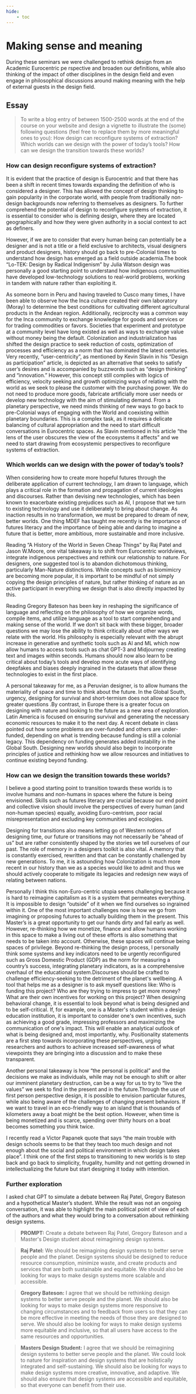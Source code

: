 ```yaml
---
hide:
    - toc
---
```


# Making sense and meaning
During these seminars we were challenged to rethink design from an Academic Eurocentric pe rspective and broaden our definitions, while also thinking of the impact of other disciplines in the design field and even engage in philosophical discussions around making meaning with the help of external guests in the design field.

## Essay

> To write a blog entry of between 1500-2500 words at the end of the course on your website and design a vignette to illustrate the (some) following questions (feel free to replace them by more meaningful ones to you): How design can reconfigure systems of extraction? Which worlds can we design with the power of today’s tools? How can we design the transition towards these worlds?

### How can design reconfigure systems of extraction?

It is evident that the practice of design is Eurocentric and that there has been a shift in recent times towards expanding the definition of who is considered a designer. This has allowed the concept of design thinking to gain popularity in the corporate world, with people from traditionally non-design backgrounds now referring to themselves as designers. To further comprehend the potential of design to reconfigure systems of extraction, it is essential to consider who is defining design, where they are located geographically and how they were given authority in a social context to act as definers.

However, if we are to consider that every human being can potentially be a designer and is not a title or a field exclusive to architects, visual designers and product designers, history should go back to pre-Colonial times to understand how design has emerged as a field outside academia.The book “Lo-TEK: Design by Radical Indigenism” by Julia Watson design was personally a good starting point to understand how indigenous communities have developed low-technology solutions to real-world problems, working in tandem with nature rather than exploiting it.

As someone born in Peru and having traveled to Cusco many times, I have been able to observe how the Inca culture created their own laboratory (Moray) to determine the best conditions for cultivating different agricultural products in the Andean region. Additionally, reciprocity was a common way for the Inca community to exchange knowledge for goods and services or for trading commodities or favors. Societies that experiment and prototype at a community level have long existed as well as ways to exchange value without money being the default.
Colonization and industrialization has shifted the design practice to seek reduction of costs, optimization of processes and efficiency as a norm that has dominated the latest centuries. Very recently, “user-centricity”, as mentioned by Kevin Slavin in his “Design as participation” article, is depicted as an alternative that seeks to satisfy user’s desires and is accompanied by buzzwords such as “design thinking” and “innovation.” However, this concept still complies with logics of efficiency, velocity seeking and growth optimizing ways of relating with the world as we seek to please the customer with the purchasing power. We do not need to produce more goods, fabricate artificially more user needs or develop new technology with the aim of stimulating demand. From a planetary perspective, we need minds thinking of new ways to go back to pre-Colonial ways of engaging with the World and coexisting within planetary boundaries. This is a complex task, as it requires a delicate balancing of cultural appropriation and the need to start difficult conversations in Eurocentric spaces. As Slavin mentioned in his article “the lens of the user obscures the view of the ecosystems it affects” and we need to start drawing from ecosystemic perspectives to reconfigure systems of extraction.


### Which worlds can we design with the power of today’s tools?

When considering how to create more hopeful futures through the deliberate application of current technology, I am drawn to language, which plays a critical role in the formation and propagation of current ideologies and discourses. Rather than devising new technologies, which has been known to exacerbate existing prejudices such as AI, I propose that we turn to existing technology and use it deliberately to bring about change. As inaction results in no transformation, we must be prepared to dream of new, better worlds. One thing MDEF has taught me recently is the importance of futures literacy and the importance of being able and daring to imagine a future that is better, more ambitious, more sustainable and more inclusive.

Reading “A History of the World in Seven Cheap Things” by Raj Patel and Jason W.Moore, one vital takeaway is to shift from Eurocentric worldviews, integrate indigenous perspectives and rethink our relationship to nature. For designers, one suggested tool is to abandon dichotomous thinking, particularly Man-Nature distinctions. While concepts such as biomimicry are becoming more popular, it is important to be mindful of not simply copying the design principles of nature, but rather thinking of nature as an active participant in everything we design that is also directly impacted by this.

Reading Gregory Bateson has been key in reshaping the significance of language and reflecting on the philosophy of how we organize words, compile items, and utilize language as a tool to start comprehending and making sense of the world. If we don’t sit back with these bigger, broader questions we may lose the ability to think critically about other ways we relate with the world. His philosophy is especially relevant with the abrupt increase in generative and synthetic tools such as AI and ML which now allow humans to access tools such as chat GPT-3 and Midjourney creating text and images within seconds. Humans should now also learn to be critical about today’s tools and develop more acute ways of identifying deepfakes and biases deeply ingrained in the datasets that allow these technologies to exist in the first place.

A personal takeaway for me, as a Peruvian designer, is to allow humans the materiality of space and time to think about the future. In the Global South, urgency, designing for survival and short-termism does not allow space for greater questions .By contrast, in Europe there is a greater focus on designing with nature and looking to the future as a new area of exploration. Latin America is focused on ensuring survival and generating the necessary economic resources to make it to the next day. A recent debate in class pointed out how some problems are over-funded and others are under-funded, depending on what is trending because funding is still a colonial legacy. This dependency on funding generates added instability in the Global South. Designing new worlds should also begin to incorporate principles of justice and rethinking how we allow resources and initiatives to continue existing beyond funding.

### How can we design the transition towards these worlds?  

I believe a good starting point to transition towards these worlds is to involve humans and non-humans in spaces where the future is being envisioned. Skills such as futures literacy are crucial because our end point and collective vision should involve the perspectives of every human (and non-human species) equally, avoiding Euro-centrism, poor racial misrepresentation and excluding key communities and ecologies.

Designing for transitions also means letting go of Western notions of designing time, our future or transitions may not necessarily be “ahead of us” but are rather consistently shaped by the stories we tell ourselves of our past. The role of memory in a designers toolkit is also vital. A memory that is constantly exercised, rewritten and that can be constantly challenged by new generations. To me, it is astounding how Colonization is much more recent in our history than we as a species would like to admit and thus we should actively cooperate to mitigate its legacies and redesign new ways of relating between nations.

Personally I think this non-Euro-centric utopia seems challenging because it is hard to reimagine capitalism as it is a system that permeates everything. It is impossible to design “outside” of it when we find ourselves so ingrained within it. One of the most important challenges now is how we go from imagining or proposing futures to actually building them in the present. This Master’s is a great opportunity to get our hands dirty and fail early as well. However, re-thinking how we monetize, finance and allow humans working in this space to make a living out of these efforts is also something that needs to be taken into account. Otherwise, these spaces will continue being spaces of privilege.
Beyond re-thinking the design process, I personally think some systems and key indicators need to be urgently reconfigured such as Gross Domestic Product (GDP) as the norm for measuring a country’s success, integrating planetary indicators, as is a comprehensive overhaul of the educational system.Discourses should be crafted to challenge efficiency-seeking to the detriment of the planet's wellbeing. A tool that helps me as a designer is to ask myself questions like: Who is funding this project? Who are they trying to impress to get more money? What are their own incentives for working on this project? When designing behavioral change, it is essential to look beyond what is being designed and to be self-critical. If, for example, one is a Master's student within a design education institution, it is important to consider one's own incentives, such as achieving a good grade, impressing professors and maximizing the communication of one's impact. This will enable an analytical outlook of what is being designed and, most importantly, why. Positionality statements are a first step towards incorporating these perspectives, urging researchers and authors to achieve increased self-awareness of what viewpoints they are bringing into a discussion and to make these transparent.

Another personal takeaway is how “the personal is political” and the decisions we make as individuals, while may not be enough to shift or alter our imminent planetary destruction, can be a way for us to try to “live the values” we seek to find in the present and in the future.Through the use of first person perspective design, it is possible to envision particular futures, while also being aware of the challenges of changing present behaviors. If we want to travel in an eco-friendly way to an island that is thousands of kilometers away a boat might be the best option. However, when time is being monetized and is scarce, spending over thirty hours on a boat becomes something you think twice.

I recently read a Victor Papanek quote that says “the main trouble with design schools seems to be that they teach too much design and not enough about the social and political environment in which design takes place”. I think one of the first steps to transitioning to new worlds is to step back and go back to simplicity, frugality, humility and not getting drowned in intellectualizing the future but start designing it today with intention.

### Further exploration

I asked chat GPT to simulate a debate between Raj Patel, Gregory Bateson and a hypothetical Master’s student. While the result was not an ongoing conversation, it was able to highlight the main political point of view of each of the authors and what they would bring to a conversation about rethinking design systems.

> **PROMPT:** Create a debate between Raj Patel, Gregory Bateson and a Master's Design student about reimagining design systems.

> **Raj Patel:** We should be reimagining design systems to better serve people and the planet. Design systems should be designed to reduce resource consumption, minimize waste, and create products and services that are both sustainable and equitable. We should also be looking for ways to make design systems more scalable and accessible.

> **Gregory Bateson:** I agree that we should be rethinking design systems to better serve people and the planet. We should also be looking for ways to make design systems more responsive to changing circumstances and to feedback from users so that they can be more effective in meeting the needs of those they are designed to serve. We should also be looking for ways to make design systems more equitable and inclusive, so that all users have access to the same resources and opportunities.

> **Masters Design Student:** I agree that we should be reimagining design systems to better serve people and the planet. We could look to nature for inspiration and design systems that are holistically integrated and self-sustaining. We should also be looking for ways to make design systems more creative, innovative, and adaptive. We should also ensure that design systems are accessible and equitable, so that everyone can benefit from their use.
